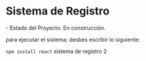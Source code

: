 <h1>Sistema de Registro</h1>
- Estado del Proyecto: En construcción.

para ejecutar el sistema; desbes escribir lo siguiente:

```npm install react``` 
sistema de registro 2
